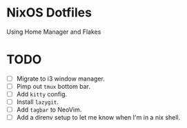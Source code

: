 # NixOS Dotfiles
Using Home Manager and Flakes

# TODO
- [ ] Migrate to i3 window manager.
- [ ] Pimp out `tmux` bottom bar.
- [ ] Add `kitty` config.
- [ ] Install `lazygit`.
- [ ] Add `tagbar` to NeoVim.
- [ ] Add a direnv setup to let me know when I'm in a nix shell.
